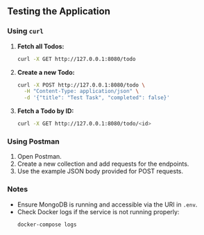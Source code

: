 
## Testing the Application

### Using `curl`
1. **Fetch all Todos:**
   ```bash
   curl -X GET http://127.0.0.1:8080/todo
   ```

2. **Create a new Todo:**
   ```bash
   curl -X POST http://127.0.0.1:8080/todo \
     -H "Content-Type: application/json" \
     -d '{"title": "Test Task", "completed": false}'
   ```

3. **Fetch a Todo by ID:**
   ```bash
   curl -X GET http://127.0.0.1:8080/todo/<id>
   ```

### Using Postman
1. Open Postman.
2. Create a new collection and add requests for the endpoints.
3. Use the example JSON body provided for POST requests.

### Notes
- Ensure MongoDB is running and accessible via the URI in `.env`.
- Check Docker logs if the service is not running properly:
  ```bash
  docker-compose logs
  

